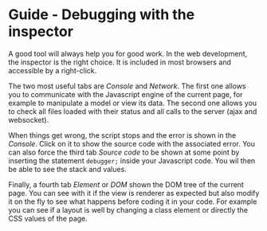 # Guide - Debugging with the inspector

A good tool will always help you for good work. In the web development, the inspector is the right choice. It is included in most browsers and accessible by a right-click.

The two most useful tabs are *Console* and *Network*. The first one allows you to communicate with the Javascript engine of the current page, for example to manipulate a model or view its data. The second one allows you to check all files loaded with their status and all calls to the server (ajax and websocket).

When things get wrong, the script stops and the error is shown in the *Console*. Click on it to show the source code with the associated error. You can also force the third tab *Source code* to be shown at some point by inserting the statement `debugger;` inside your Javascript code. You wil then be able to see the stack and values.

Finally, a fourth tab *Element* or *DOM* shown the DOM tree of the current page. You can see with it if the view is renderer as expected but also modify it on the fly to see what happens before coding it in your code. For example you can see if a layout is well by changing a class element or directly the CSS values of the page.
